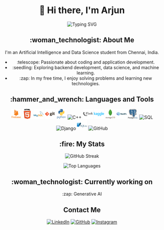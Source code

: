 <!-- Introduction -->
<h1 align="center">👋 Hi there, I'm Arjun</h1>

<p align="center">
  <img src="https://readme-typing-svg.herokuapp.com?color=%236FDA44&size=32&center=true&vCenter=true&width=600&height=50&lines=AI+and+DATA+SCIENCE+Student;Machine-Learning+Engineer;Problem+Solver;Backend+Engineer" alt="Typing SVG" />
</p>

<!-- About Me Section -->
<h2 align="center">:woman_technologist: About Me</h2>

<p align="center">I'm an Artificial Intelligence and Data Science student from Chennai, India.</p>

<ul align="center">
  <li>:telescope: Passionate about coding and application development.</li>
  <li>:seedling: Exploring backend development, data science, and machine learning.</li>
  <li>:zap: In my free time, I enjoy solving problems and learning new technologies.</li>
</ul>

<!-- Languages and Tools Section -->
<h2 align="center">:hammer_and_wrench: Languages and Tools</h2>

<p align="center">
  <img src="https://github.com/devicons/devicon/blob/master/icons/firebase/firebase-plain-wordmark.svg" alt="Firebase" title="Firebase" height="32px">
  <img src="https://raw.githubusercontent.com/devicons/devicon/master/icons/html5/html5-original-wordmark.svg" alt="HTML5" title="HTML5" height="32px">
  <img src="https://github.com/devicons/devicon/blob/master/icons/mysql/mysql-original-wordmark.svg" alt="MySQL" title="MySQL" height="32px">
  <img src="https://github.com/devicons/devicon/blob/master/icons/git/git-original-wordmark.svg" alt="Git" title="Git" height="32px">
  <img src="https://raw.githubusercontent.com/devicons/devicon/master/icons/python/python-original-wordmark.svg" alt="Python" title="Python" height="32px">
  <img src="https://img.icons8.com/color/48/000000/c-plus-plus-logo.png" alt="C++" title="C++" height="32px">
  <img src="https://github.com/devicons/devicon/blob/master/icons/flask/flask-original-wordmark.svg" alt="Flask" title="Flask" height="32px">
  <img src="https://github.com/devicons/devicon/blob/master/icons/kaggle/kaggle-original-wordmark.svg" alt="Kaggle" title="Kaggle" height="32px">
  <img src="https://github.com/devicons/devicon/blob/master/icons/mongodb/mongodb-original-wordmark.svg" alt="MongoDB" title="MongoDB" height="32px">
  <img src="https://github.com/devicons/devicon/blob/master/icons/numpy/numpy-original-wordmark.svg" alt="NumPy" title="NumPy" height="32px">
  <img src="https://github.com/devicons/devicon/blob/master/icons/postgresql/postgresql-original-wordmark.svg" alt="PostgreSQL" title="PostgreSQL" height="32px">
  <img src="https://raw.githubusercontent.com/devicons/devicon/master/icons/sql/sql-original-wordmark.svg" alt="SQL" title="SQL" height="32px">
  <img src="https://github.com/devicons/devicon/blob/master/icons/django/django-original-wordmark.svg" alt="Django" title="Django" height="32px">
  <img src="https://github.com/devicons/devicon/blob/master/icons/sqlite/sqlite-original-wordmark.svg" alt="SQLite" title="SQLite" height="32px">
  <img src="https://i.imgur.com/DZgetVv.png" alt="GitHub" title="GitHub" height="32px">
</p>

<!-- GitHub Stats Section -->
<h2 align="center">:fire: My Stats</h2>

<p align="center">
  <img src="http://github-readme-streak-stats.herokuapp.com?user=arjunprakash027&theme=dark&background=000000" alt="GitHub Streak">
</p>

<p align="center">
  <img src="https://github-readme-stats.vercel.app/api/top-langs/?username=arjunprakash027&layout=compact&theme=vision-friendly-dark" alt="Top Languages">
</p>

<!-- Currently Working On Section -->
<h2 align="center">:woman_technologist: Currently working on</h2>

<p align="center">:zap: Generative AI</p>

<!-- Contact Me Section -->
<h2 align="center">Contact Me</h2>

<p align="center">
  <a href="https://www.linkedin.com/in/arjun-prakash-589348211/"><img alt="LinkedIn" title="Arjun LinkedIn" src="https://img.shields.io/badge/LinkedIn-0077B5?style=for-the-badge&logo=linkedin&logoColor=white"></a>
  <a href="https://github.com/arjunprakash027"><img alt="GitHub" title="Arjun GitHub" src="https://img.shields.io/badge/GitHub-100000?style=for-the-badge&logo=github&logoColor=white"></a>
  <a href="https://www.instagram.com/arjun_.rao/"><img alt="Instagram" title="Arjun Instagram" src="https://img.shields.io/badge/Instagram-E4405F?style=for-the-badge&logo=instagram&logoColor=white"></a>
</p>

<p align="center">
  <a href="mailto:arjun
